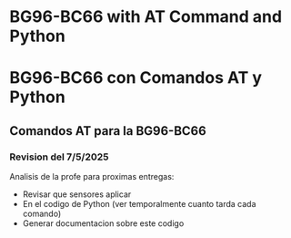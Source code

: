 # BG96-BC66 with AT Command and Python
# BG96-BC66 con Comandos AT y Python

## Comandos AT para la BG96-BC66


### Revision del 7/5/2025
Analisis de la profe para proximas entregas:

-  Revisar que sensores aplicar 
-  En el codigo de Python (ver temporalmente cuanto tarda cada comando)
-  Generar documentacion sobre este codigo
